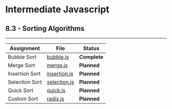 # Intermediate Javascript
## 8.3 - Sorting Algorithms
---
| Assignment     | File                           | Status          |
| -------------- | ------------------------------ | --------------- |
| Bubble Sort    | [bubble.js](./bubble.js)       | <b>Complete</b> |
| Merge Sort     | [merge.js](./merge.js)         | <b>Planned</b>  |
| Insertion Sort | [insertion.js](./insertion.js) | <b>Planned</b>  |
| Selection Sort | [selection.js](./selection.js) | <b>Planned</b>  |
| Quick Sort     | [quick.js](./quick.js)         | <b>Planned</b>  |
| Custom Sort    | [radix.js](./radix.js)         | <b>Planned</b>  |